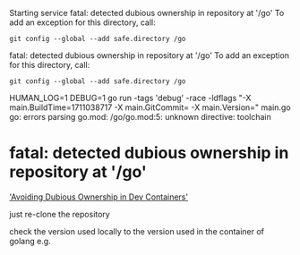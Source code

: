 Starting service
fatal: detected dubious ownership in repository at '/go'
To add an exception for this directory, call:

	git config --global --add safe.directory /go
fatal: detected dubious ownership in repository at '/go'
To add an exception for this directory, call:

	git config --global --add safe.directory /go
HUMAN_LOG=1 DEBUG=1 go run -tags 'debug' -race -ldflags "-X main.BuildTime=1711038717 -X main.GitCommit= -X main.Version=" main.go
go: errors parsing go.mod:
/go/go.mod:5: unknown directive: toolchain


# fatal: detected dubious ownership in repository at '/go' 

['Avoiding Dubious Ownership in Dev Containers'](https://www.kenmuse.com/blog/avoiding-dubious-ownership-in-dev-containers/)

just re-clone the repository

check the version used locally to the version used in the container of golang e.g.